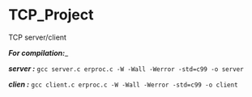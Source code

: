 # TCP_Project
TCP server/client

__*For compilation:*___ 


___server :___ ```gcc server.c erproc.c -W -Wall -Werror -std=c99 -o server```

___clien :___ ```gcc client.c erproc.c -W -Wall -Werror -std=c99 -o client```
